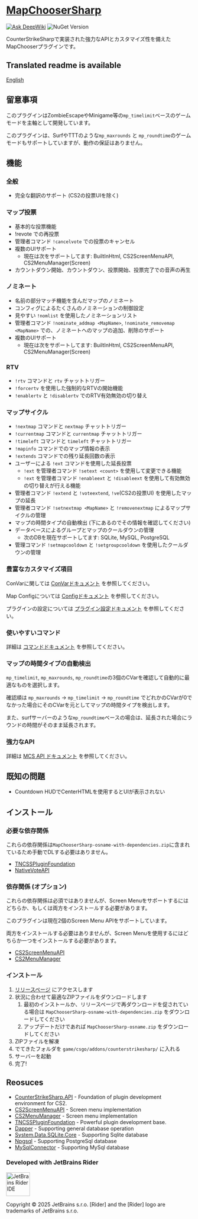 ﻿# [MapChooserSharp](https://github.com/fltuna/MapChooserSharp)

[![Ask DeepWiki](https://deepwiki.com/badge.svg)](https://deepwiki.com/fltuna/MapChooserSharp) ![NuGet Version](https://img.shields.io/nuget/v/MapChooserSharp.API)

CounterStrikeSharpで実装された強力なAPIとカスタマイズ性を備えたMapChooserプラグインです。 

## Translated readme is available

[English](README.md)

## 留意事項

このプラグインはZombieEscapeやMinigame等の`mp_timelimit`ベースのゲームモードを主軸として開発しています。

このプラグインは、SurfやTTTのような`mp_maxrounds` と `mp_roundtime`のゲームモードもサポートしていますが、動作の保証はありません。

## 機能

### 全般

- 完全な翻訳のサポート (CS2の投票UIを除く)

### マップ投票

- 基本的な投票機能
- !revote での再投票
- 管理者コマンド `!cancelvote` での投票のキャンセル
- 複数のUIサポート
   - 現在は次をサポートしてます: BuiltInHtml, CS2ScreenMenuAPI, CS2MenuManager(Screen)
- カウントダウン開始、カウントダウン、投票開始、投票完了での音声の再生

### ノミネート

- 名前の部分マッチ機能を含んだマップのノミネート
- コンフィグによるたくさんのノミネーションの制御設定
- 見やすい `!nomlist` を使用したノミネーションリスト
- 管理者コマンド `!nominate_addmap <MapName>`, `!nominate_removemap <MapName>` での、ノミネートへのマップの追加、削除のサポート
- 複数のUIサポート
   - 現在は次をサポートしてます: BuiltInHtml, CS2ScreenMenuAPI, CS2MenuManager(Screen)

### RTV

- `!rtv` コマンドと `rtv` チャットトリガー
- `!forcertv` を使用した強制的なRTVの開始機能
- `!enablertv` と `!disablertv` でのRTV有効無効の切り替え

### マップサイクル

- `!nextmap` コマンドと `nextmap` チャットトリガー
- `!currentmap` コマンドと `currentmap` チャットトリガー
- `!timeleft` コマンドと `timeleft` チャットトリガー
- `!mapinfo` コマンドでのマップ情報の表示
- `!extends` コマンドでの残り延長回数の表示
- ユーザーによる `!ext` コマンドを使用した延長投票
   - `!ext` を管理者コマンド `!setext <count>` を使用して変更できる機能
   - `!ext` を管理者コマンド `!enableext` と `!disableext` を使用して有効無効の切り替えが行える機能
- 管理者コマンド `!extend` と `!voteextend`, `!ve`(CS2の投票UI) を使用したマップの延長
- 管理者コマンド `!setnextmap <MapName>` と `!removenextmap` によるマップサイクルの管理
- マップの時間タイプの自動検出 (下にあるのでその情報を確認してください)
- データベースによるグループとマップのクールダウンの管理
   - 次のDBを現在サポートしてます: SQLite, MySQL, PostgreSQL
- 管理コマンド `!setmapcooldown` と `!setgroupcooldown` を使用したクールダウンの管理

### 豊富なカスタマイズ項目

ConVarに関しては [ConVarドキュメント](docs/ja/configuration/CONVAR.md) を参照してください。

Map Configについては [Configドキュメント](docs/ja/configuration/MAP_CONFIG.md) を参照してください。

プラグインの設定については [プラグイン設定ドキュメント](docs/ja/configuration/PLUGIN_CONFIG.md) を参照してください。

### 使いやすいコマンド

詳細は [コマンドドキュメント](docs/ja/COMMANDS.md) を参照してください。

### マップの時間タイプの自動検出

`mp_timelimit`, `mp_maxrounds`, `mp_roundtime`の3個のCVarを確認して自動的に最適なものを選択します。

確認順は `mp_maxrounds` -> `mp_timelimit` -> `mp_roundtime` でどれかのCVarが0でなかった場合にそのCVarを元としてマップの時間タイプを検出します。

また、surfサーバーのような`mp_roundtime`ベースの場合は、延長された場合にラウンドの時間がそのまま延長されます。

### 強力なAPI

詳細は [MCS API ドキュメント](docs/ja/development/USING_MCS_API.md) を参照してください。

## 既知の問題

- Countdown HUDでCenterHTMLを使用するとUIが表示されない

## インストール

### 必要な依存関係

これらの依存関係は`MapChooserSharp-osname-with-dependencies.zip`に含まれているため手動でDLする必要はありません。

- [TNCSSPluginFoundation](https://github.com/fltuna/TNCSSPluginFoundation/releases/latest)
- [NativeVoteAPI](https://github.com/fltuna/NativeVoteAPI-CS2/releases/latest)

### 依存関係 (オプション)

これらの依存関係は必須ではありませんが、Screen Menuをサポートするにはどちらか、もしくは両方をインストールする必要があります。

このプラグインは現在2個のScreen Menu APIをサポートしています。

両方をインストールする必要はありませんが、Screen Menuを使用するにはどちらか一つをインストールする必要があります。

- [CS2ScreenMenuAPI](https://github.com/T3Marius/CS2ScreenMenuAPI)
- [CS2MenuManager](https://github.com/schwarper/CS2MenuManager)

### インストール

1. [リリースページ](https://github.com/fltuna/MapChooserSharp/releases/latest) にアクセスします
2. 状況に合わせて最適なZIPファイルをダウンロードします
    1. 最初のインストールか、リリースページで再ダウンロードを促されている場合は `MapChooserSharp-osname-with-dependencies.zip` をダウンロードしてください
    2. アップデートだけであれば `MapChooserSharp-osname.zip` をダウンロードしてください
3. ZIPファイルを解凍
4. でてきたフォルダを `game/csgo/addons/counterstrikesharp/` に入れる
5. サーバーを起動
6. 完了!

## Reosuces

- [CounterStrikeSharp.API](https://github.com/roflmuffin/CounterStrikeSharp) - Foundation of plugin development environment for CS2.
- [CS2ScreenMenuAPI](https://github.com/T3Marius/CS2ScreenMenuAPI) - Screen menu implementation
- [CS2MenuManager](https://github.com/schwarper/CS2MenuManager) - Screen menu implementation
- [TNCSSPluginFoundation](https://github.com/fltuna/TNCSSPluginFoundation) - Powerful plugin development base.
- [Dapper](https://github.com/DapperLib/Dapper) - Supporting general database operation
- [System.Data.SQLite.Core](https://www.nuget.org/packages/system.data.sqlite.core/) - Supporting Sqlite database
- [Npgsql](https://github.com/npgsql/npgsql) - Supporting PostgreSql database
- [MySqlConnector](https://github.com/mysql-net/MySqlConnector) - Supporting MySql database

### Developed with JetBrains Rider

<img src="https://resources.jetbrains.com/storage/products/company/brand/logos/Rider_icon.png" width="64" alt="JetBrains Rider IDE"/>

Copyright © 2025 JetBrains s.r.o. [Rider] and the [Rider] logo are trademarks of JetBrains s.r.o.